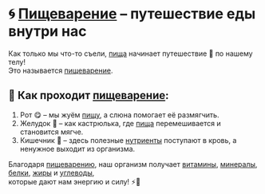 # 🌀 [Пищеварение](/home/takoo/2025_kidbook/WORK/health/nutrition/digestion.md) – путешествие еды внутри нас  

Как только мы что-то съели, [пища](/home/takoo/2025_kidbook/WORK/health/nutrition/food.md) начинает путешествие 🚀 по нашему телу!  
Это называется [пищеварение](/home/takoo/2025_kidbook/WORK/health/nutrition/digestion.md).  

## 🔹 Как проходит [пищеварение](/home/takoo/2025_kidbook/WORK/health/nutrition/digestion.md):  
1. Рот 😋 – мы жуём [пищу](/home/takoo/2025_kidbook/WORK/health/nutrition/food.md), а слюна помогает её размягчить.  
2. Желудок 🥣 – как кастрюлька, где [пища](/home/takoo/2025_kidbook/WORK/health/nutrition/food.md) перемешивается и становится мягче.  
3. Кишечник 🔄 – здесь полезные [нутриенты](/home/takoo/2025_kidbook/WORK/health/nutrition/nutrient.md) поступают в кровь, а ненужное выходит из организма.  

Благодаря [пищеварению](/home/takoo/2025_kidbook/WORK/health/nutrition/digestion.md), наш организм получает [витамины](/home/takoo/2025_kidbook/WORK/health/nutrition/vitamins.md), [минералы](/home/takoo/2025_kidbook/WORK/health/nutrition/minerals.md), [белки](/home/takoo/2025_kidbook/WORK/health/nutrition/protein.md), [жиры](/home/takoo/2025_kidbook/WORK/health/nutrition/fats.md) и [углеводы](/home/takoo/2025_kidbook/WORK/health/nutrition/carbohydrates.md),  
которые дают нам энергию и силу! ⚡️💪  